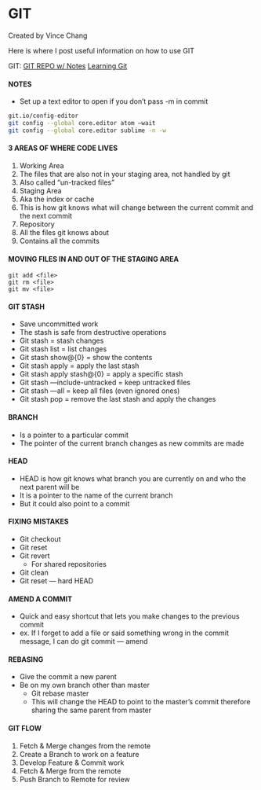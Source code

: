 # GIT

Created by Vince Chang </br>

Here is where I post useful information on how to use GIT

GIT:
[GIT REPO w/ Notes](https://github.com/nnja/advanced-git)
[Learning Git](ohshitgit.com)

#### NOTES

- Set up a text editor to open if you don’t pass -m in commit

```bash
git.io/config-editor
git config --global core.editor atom —wait
git config --global core.editor sublime -n -w
```

#### 3 AREAS OF WHERE CODE LIVES

1. Working Area
2. The files that are also not in your staging area, not handled by git
3. Also called “un-tracked files”
4. Staging Area
5. Aka the index or cache
6. This is how git knows what will change between the current commit and the next commit
7. Repository
8. All the files git knows about
9. Contains all the commits

#### MOVING FILES IN AND OUT OF THE STAGING AREA

```
git add <file>
git rm <file>
git mv <file>
```

#### GIT STASH

- Save uncommitted work
- The stash is safe from destructive operations
- Git stash = stash changes
- Git stash list = list changes
- Git stash show@{0} = show the contents
- Git stash apply = apply the last stash
- Git stash apply stash@{0} = apply a specific stash
- Git stash —include-untracked = keep untracked files
- Git stash —all = keep all files (even ignored ones)
- Git stash pop = remove the last stash and apply the changes

#### BRANCH

- Is a pointer to a particular commit
- The pointer of the current branch changes as new commits are made

#### HEAD

- HEAD is how git knows what branch you are currently on and who the next parent
  will be
- It is a pointer to the name of the current branch
- But it could also point to a commit

#### FIXING MISTAKES

- Git checkout
- Git reset
- Git revert
  - For shared repositories
- Git clean
- Git reset — hard HEAD

#### AMEND A COMMIT

- Quick and easy shortcut that lets you make changes to the previous commit
- ex. If I forget to add a file or said something wrong in the commit message,
  I can do git commit — amend

#### REBASING

- Give the commit a new parent
- Be on my own branch other than master
  - Git rebase master
  - This will change the HEAD to point to the master’s commit therefore sharing
    the same parent from master

#### GIT FLOW

1. Fetch & Merge changes from the remote
2. Create a Branch to work on a feature
3. Develop Feature & Commit work
4. Fetch & Merge from the remote
5. Push Branch to Remote for review
